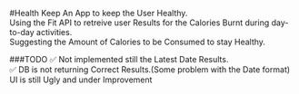 #Health Keep
An App to keep the User Healthy.<br>
Using the Fit API to retreive user Results for the Calories Burnt during day-to-day activities.<br>
Suggesting the Amount of Calories to be Consumed to stay Healthy.<br>

###TODO
✅ Not implemented still the Latest Date Results.<br>
✅ DB is not returning Correct Results.(Some problem with the Date format)<br>
UI is still Ugly and under Improvement